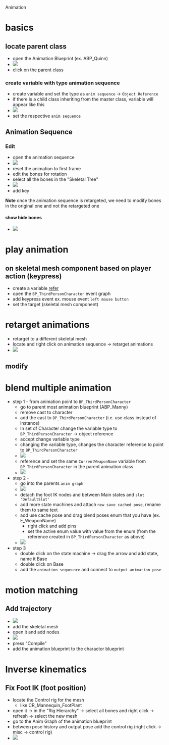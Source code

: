 Animation

# basics

## locate parent class

- open the Animation Blueprint (ex. ABP_Quinn)
- <img src="./images/go-to-parent-anim-class.png">
- click on the parent class

### create variable with type animation sequence

- create variable and set the type as `anim sequence` -> `Object Reference`
- if there is a child class inheriting from the master class, variable will appear like this
- <img src="./images/child-class-variable-example.png">
- set the respective `anim sequence`

## Animation Sequence

### Edit

- open the animation sequence
- <img src="./images/edit-animation-pose.png">
- reset the animation to first frame
- edit the bones for rotation
- select all the bones in the "Skeletal Tree"
- <img src="./images/animation-seq-add-key.png">
- add key

**Note** once the animation sequence is retargeted, we need to modify bones in the original one and not the retargeted one

#### show hide bones

- <img src="./images/animation-show-hide-bones.png">

# play animation

## on skeletal mesh component based on player action (keypress)

- create a variable [refer](./animation.md#create-variable-with-type-animation-sequence)
- open the `BP_ThirdPersonCharacter` event graph
- add keypress event ex. mouse event `left mouse button`
- set the target (skeletal mesh component)

# retarget animations

- retarget to a different skeletal mesh
- locate and right click on animation sequence -> retarget animations
- <img src="./images/retarget-animations-to-diff-skeleton.png">

## modify 

# blend multiple animation

- step 1 - from animation point to `BP_ThirdPersonCharacter`
  - go to parent most animation blueprint (ABP_Manny)
  - remove cast to character
  - add the cast to `BP_ThirdPersonCharacter` (i.e. use class instead of instance)
  - In set of Character change the variable type to `BP_ThirdPersonCharacter` -> object reference
  - accept change variable type
  - changing the variable type, changes the character reference to point to `BP_ThirdPersonCharacter`
  - <img src="./images/changing-var-type-points-to-tpc.png">
  - reference and set the same `CurrentWeaponName` variable from `BP_ThirdPersonCharacter` in the parent animation class
  - <img src="./images/set-ref-var-in-parent-anim-class.png">
- step 2 -
  - go into the parents `anim graph`
  - <img src="./images/anim-blend-detach-ik-nodes.png">
  - detach the foot IK nodes and between Main states and `slot 'DefaultSlot'`
  - add more state machines and attach `new save cached pose`, rename them to same text
  - add use cache pose and drag blend poses enum that you have (ex. E_WeaponName)
    - right click and add pins
    - set the active enum value with value from the enum (from the reference created in `BP_ThirdPersonCharacter` as above)
  - <img src="./images/anim-graph-connect-blend-mask-poses-to-output-pose.png">
- step 3
  - double click on the state machine -> drag the arrow and add state, name it Base
  - double click on Base
  - add the `animation sequeunce` and connect to `output animation pose`

# motion matching

## Add trajectory

- <img src="./images/add-animation-blueprint.png">
- add the skeletal mesh
- open it and add nodes
- <img src="./images/bp-animation-nodes.png">
- press "Compile"
- add the animation blueprint to the charactor blueprint

# Inverse kinematics

## Fix Foot IK (foot position)

- locate the Control rig for the mesh
  - like CR_Mannequin_FootPlant
- open it -> in the "Rig Hierarchy" -> select all bones and right click -> refresh -> select the new mesh
- go to the Anim Graph of the animation blueprint
- between pose history and output pose add the control rig (right click -> misc -> control rig)
- <img src="./images/anim-graph-control-rig.png">
